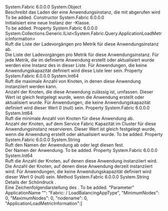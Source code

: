 <Type Name="ApplicationLoadInformation" FullName="System.Fabric.Query.ApplicationLoadInformation">
  <TypeSignature Language="C#" Value="public class ApplicationLoadInformation" />
  <TypeSignature Language="ILAsm" Value=".class public auto ansi beforefieldinit ApplicationLoadInformation extends System.Object" />
  <TypeSignature Language="DocId" Value="T:System.Fabric.Query.ApplicationLoadInformation" />
  <TypeSignature Language="VB.NET" Value="Public Class ApplicationLoadInformation" />
  <TypeSignature Language="F#" Value="type ApplicationLoadInformation = class" />
  <AssemblyInfo>
    <AssemblyName>System.Fabric</AssemblyName>
    <AssemblyVersion>6.0.0.0</AssemblyVersion>
  </AssemblyInfo>
  <Base>
    <BaseTypeName>System.Object</BaseTypeName>
  </Base>
  <Interfaces />
  <Docs>
    <summary>
      <para> Beschreibt das Laden der eine Anwendungsinstanz, die mit abgerufen wird<see cref="M:System.Fabric.FabricClient.QueryClient.GetApplicationLoadInformationAsync(System.String)" /></para>
    </summary>
    <remarks>To be added.</remarks>
  </Docs>
  <Members>
    <Member MemberName=".ctor">
      <MemberSignature Language="C#" Value="public ApplicationLoadInformation ();" />
      <MemberSignature Language="ILAsm" Value=".method public hidebysig specialname rtspecialname instance void .ctor() cil managed" />
      <MemberSignature Language="DocId" Value="M:System.Fabric.Query.ApplicationLoadInformation.#ctor" />
      <MemberSignature Language="VB.NET" Value="Public Sub New ()" />
      <MemberType>Constructor</MemberType>
      <AssemblyInfo>
        <AssemblyName>System.Fabric</AssemblyName>
        <AssemblyVersion>6.0.0.0</AssemblyVersion>
      </AssemblyInfo>
      <Parameters />
      <Docs>
        <summary>
          <para>Initialisiert eine neue Instanz der <see cref="T:System.Fabric.Query.ApplicationLoadInformation" />-Klasse.</para>
        </summary>
        <remarks>To be added.</remarks>
      </Docs>
    </Member>
    <Member MemberName="ApplicationLoadMetricInformation">
      <MemberSignature Language="C#" Value="public System.Collections.Generic.IList&lt;System.Fabric.Query.ApplicationLoadMetricInformation&gt; ApplicationLoadMetricInformation { get; }" />
      <MemberSignature Language="ILAsm" Value=".property instance class System.Collections.Generic.IList`1&lt;class System.Fabric.Query.ApplicationLoadMetricInformation&gt; ApplicationLoadMetricInformation" />
      <MemberSignature Language="DocId" Value="P:System.Fabric.Query.ApplicationLoadInformation.ApplicationLoadMetricInformation" />
      <MemberSignature Language="VB.NET" Value="Public ReadOnly Property ApplicationLoadMetricInformation As IList(Of ApplicationLoadMetricInformation)" />
      <MemberSignature Language="F#" Value="member this.ApplicationLoadMetricInformation : System.Collections.Generic.IList&lt;System.Fabric.Query.ApplicationLoadMetricInformation&gt;" Usage="System.Fabric.Query.ApplicationLoadInformation.ApplicationLoadMetricInformation" />
      <MemberType>Property</MemberType>
      <AssemblyInfo>
        <AssemblyName>System.Fabric</AssemblyName>
        <AssemblyVersion>6.0.0.0</AssemblyVersion>
      </AssemblyInfo>
      <ReturnValue>
        <ReturnType>System.Collections.Generic.IList&lt;System.Fabric.Query.ApplicationLoadMetricInformation&gt;</ReturnType>
      </ReturnValue>
      <Docs>
        <summary>
            Ruft die Liste der Ladevorgängen pro Metrik für diese Anwendungsinstanz ab.
            </summary>
        <value>
            Die Liste der Ladevorgängen pro Metrik für diese Anwendungsinstanz. Für jede Metrik, die im definierte <see cref="F:System.Fabric.Description.ApplicationDescription.Metrics" /> Anwendung erstellt oder aktualisiert wurde werden eine Instanz des <see cref="T:System.Fabric.Query.ApplicationLoadMetricInformation" /> in dieser Liste.
            </value>
        <remarks>
            Für Anwendungen, die keine Anwendungskapazität definiert wird diese Liste leer sein.
            </remarks>
      </Docs>
    </Member>
    <Member MemberName="MaximumNodes">
      <MemberSignature Language="C#" Value="public long MaximumNodes { get; }" />
      <MemberSignature Language="ILAsm" Value=".property instance int64 MaximumNodes" />
      <MemberSignature Language="DocId" Value="P:System.Fabric.Query.ApplicationLoadInformation.MaximumNodes" />
      <MemberSignature Language="VB.NET" Value="Public ReadOnly Property MaximumNodes As Long" />
      <MemberSignature Language="F#" Value="member this.MaximumNodes : int64" Usage="System.Fabric.Query.ApplicationLoadInformation.MaximumNodes" />
      <MemberType>Property</MemberType>
      <AssemblyInfo>
        <AssemblyName>System.Fabric</AssemblyName>
        <AssemblyVersion>6.0.0.0</AssemblyVersion>
      </AssemblyInfo>
      <ReturnValue>
        <ReturnType>System.Int64</ReturnType>
      </ReturnValue>
      <Docs>
        <summary>
            Ruft die maximale Anzahl von Knoten, in denen diese Anwendung instanziiert werden kann.
            </summary>
        <value>
          <para>
            Anzahl der Knoten, die diese Anwendung zulässig ist, umfassen.
            Dieser Wert ist gleich <see cref="P:System.Fabric.Description.ApplicationDescription.MaximumNodes" /> festgelegt wurde, wenn die Anwendung erstellt oder aktualisiert wurde.
            </para>
        </value>
        <remarks>
            Für Anwendungen, die keine Anwendungskapazität definiert wird dieser Wert 0 (null) sein.
            </remarks>
      </Docs>
    </Member>
    <Member MemberName="MinimumNodes">
      <MemberSignature Language="C#" Value="public long MinimumNodes { get; }" />
      <MemberSignature Language="ILAsm" Value=".property instance int64 MinimumNodes" />
      <MemberSignature Language="DocId" Value="P:System.Fabric.Query.ApplicationLoadInformation.MinimumNodes" />
      <MemberSignature Language="VB.NET" Value="Public ReadOnly Property MinimumNodes As Long" />
      <MemberSignature Language="F#" Value="member this.MinimumNodes : int64" Usage="System.Fabric.Query.ApplicationLoadInformation.MinimumNodes" />
      <MemberType>Property</MemberType>
      <AssemblyInfo>
        <AssemblyName>System.Fabric</AssemblyName>
        <AssemblyVersion>6.0.0.0</AssemblyVersion>
      </AssemblyInfo>
      <ReturnValue>
        <ReturnType>System.Int64</ReturnType>
      </ReturnValue>
      <Docs>
        <summary>
            Ruft die minimale Anzahl von Knoten für diese Anwendung ab.
            </summary>
        <value>
          <para>
            Anzahl der Knoten, auf dem Service Fabric Kapazität im Cluster für diese Anwendungsinstanz reservieren.
            Dieser Wert ist gleich <see cref="P:System.Fabric.Description.ApplicationDescription.MinimumNodes" /> festgelegt wurde, wenn die Anwendung erstellt oder aktualisiert wurde.
            </para>
        </value>
        <remarks>To be added.</remarks>
      </Docs>
    </Member>
    <Member MemberName="Name">
      <MemberSignature Language="C#" Value="public string Name { get; }" />
      <MemberSignature Language="ILAsm" Value=".property instance string Name" />
      <MemberSignature Language="DocId" Value="P:System.Fabric.Query.ApplicationLoadInformation.Name" />
      <MemberSignature Language="VB.NET" Value="Public ReadOnly Property Name As String" />
      <MemberSignature Language="F#" Value="member this.Name : string" Usage="System.Fabric.Query.ApplicationLoadInformation.Name" />
      <MemberType>Property</MemberType>
      <AssemblyInfo>
        <AssemblyName>System.Fabric</AssemblyName>
        <AssemblyVersion>6.0.0.0</AssemblyVersion>
      </AssemblyInfo>
      <ReturnValue>
        <ReturnType>System.String</ReturnType>
      </ReturnValue>
      <Docs>
        <summary>
            Ruft den Namen der Anwendung ab oder legt diesen fest.
            </summary>
        <value>
            Der Namen der Anwendung.
            </value>
        <remarks>To be added.</remarks>
      </Docs>
    </Member>
    <Member MemberName="NodeCount">
      <MemberSignature Language="C#" Value="public long NodeCount { get; }" />
      <MemberSignature Language="ILAsm" Value=".property instance int64 NodeCount" />
      <MemberSignature Language="DocId" Value="P:System.Fabric.Query.ApplicationLoadInformation.NodeCount" />
      <MemberSignature Language="VB.NET" Value="Public ReadOnly Property NodeCount As Long" />
      <MemberSignature Language="F#" Value="member this.NodeCount : int64" Usage="System.Fabric.Query.ApplicationLoadInformation.NodeCount" />
      <MemberType>Property</MemberType>
      <AssemblyInfo>
        <AssemblyName>System.Fabric</AssemblyName>
        <AssemblyVersion>6.0.0.0</AssemblyVersion>
      </AssemblyInfo>
      <ReturnValue>
        <ReturnType>System.Int64</ReturnType>
      </ReturnValue>
      <Docs>
        <summary>
            Ruft die Anzahl der Knoten, auf denen diese Anwendung instanziiert wird.
            </summary>
        <value>
          <para>
            Die Anzahl der Knoten, auf denen diese Anwendung derzeit instanziiert wird.
            </para>
        </value>
        <remarks>
            Für Anwendungen, die keine Anwendungskapazität definiert wird dieser Wert 0 (null) sein.
            </remarks>
      </Docs>
    </Member>
    <Member MemberName="ToString">
      <MemberSignature Language="C#" Value="public override string ToString ();" />
      <MemberSignature Language="ILAsm" Value=".method public hidebysig virtual instance string ToString() cil managed" />
      <MemberSignature Language="DocId" Value="M:System.Fabric.Query.ApplicationLoadInformation.ToString" />
      <MemberSignature Language="VB.NET" Value="Public Overrides Function ToString () As String" />
      <MemberSignature Language="F#" Value="override this.ToString : unit -&gt; string" Usage="applicationLoadInformation.ToString " />
      <MemberType>Method</MemberType>
      <AssemblyInfo>
        <AssemblyName>System.Fabric</AssemblyName>
        <AssemblyVersion>6.0.0.0</AssemblyVersion>
      </AssemblyInfo>
      <ReturnValue>
        <ReturnType>System.String</ReturnType>
      </ReturnValue>
      <Parameters />
      <Docs>
        <summary>
          <para>
            Details der Schöndruck <see cref="T:System.Fabric.Query.ApplicationLoadInformation" />.
            </para>
        </summary>
        <returns>Eine Zeichenfolgendarstellung des <see cref="T:System.Fabric.Query.ApplicationLoadInformation" />.</returns>
        <remarks>To be added.</remarks>
        <example>
            "Parameter" ApplicationName "": "Fabric: / LoadBalancingAppType", "MinimumNodes": 0, "MaximumNodes": 0, "nodename": 0, "ApplicationLoadMetricInformation":]
            </example>
      </Docs>
    </Member>
  </Members>
</Type>
